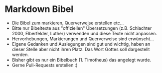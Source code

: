 # Markdown Bibel

* Die Bibel zum markieren, Querverweise erstellen etc...
* Bitte nur Bibeltexte aus "offiziellen" Übersetzungen (z.B. Schlachter 2000, Elberfelder, Luther) verwenden und diese Texte nicht anpassen.
* Hervorhebungen, Markierungen und Querverweise sind erwünscht...
* Eigene Gedanken und Auslegungen sind gut und wichtig, haben an dieser Stelle aber nicht ihren Platz. Das Wort Gottes soll dargestellt werden.  
* Bisher gibt es nur ein Bibelbuch (1. Timotheus) das angelegt wurde.
* Gerne Pull-Requests erstellen :)
